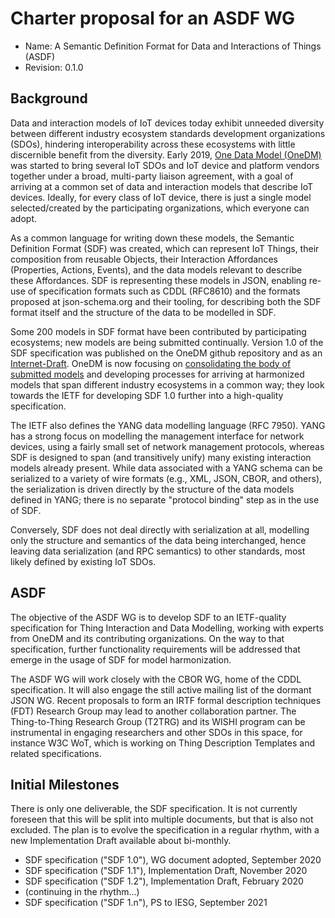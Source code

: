 # Charter proposal for an ASDF WG

- Name: A Semantic Definition Format for Data and Interactions of Things (ASDF)
- Revision: 0.1.0

## Background

  Data and interaction models of IoT devices today exhibit unneeded
  diversity between different industry ecosystem standards development
  organizations (SDOs), hindering interoperability across these
  ecosystems with little discernible benefit from the diversity.
  Early 2019, [One Data Model (OneDM)][2] was started to bring several
  IoT SDOs and IoT device and platform vendors together under a broad,
  multi-party liaison agreement, with a goal of arriving at a common
  set of data and interaction models that describe IoT
  devices. Ideally, for every class of IoT device, there is just a
  single model selected/created by the participating organizations,
  which everyone can adopt.

  As a common language for writing down these models, the Semantic
  Definition Format (SDF) was created, which can represent IoT Things,
  their composition from reusable Objects, their Interaction
  Affordances (Properties, Actions, Events), and the data models
  relevant to describe these Affordances.  SDF is representing these
  models in JSON, enabling re-use of specification formats such as
  CDDL (RFC8610) and the formats proposed at json-schema.org and their
  tooling, for describing both the SDF format itself and the structure
  of the data to be modelled in SDF.

  Some 200 models in SDF format have been contributed by participating
  ecosystems; new models are being submitted continually.  Version 1.0
  of the SDF specification was published on the OneDM github
  repository and as an [Internet-Draft][1].  OneDM is now focusing on
  [consolidating the body of submitted models][3] and developing processes
  for arriving at harmonized models that span different industry
  ecosystems in a common way; they look towards the IETF for
  developing SDF 1.0 further into a high-quality specification.

  The IETF also defines the YANG data modelling language (RFC 7950).
  YANG has a strong focus on modelling the management interface for network devices,
  using a fairly small set of network management protocols,
  whereas SDF is designed to span (and transitively unify) many existing interaction models already present.
    While data associated with a YANG schema can be serialized to a variety
   of wire formats (e.g., XML, JSON, CBOR, and others), the serialization is
   driven directly by the structure of the data models defined in YANG; there is no separate "protocol binding" step as in the use of SDF.

   Conversely, SDF does not deal directly with serialization at all,
   modelling only the structure and semantics of the data being interchanged, hence leaving data
   serialization (and RPC semantics) to other standards, most likely defined
   by existing IoT SDOs.

## ASDF

  The objective of the ASDF WG is to develop SDF to an IETF-quality
  specification for Thing Interaction and Data Modelling, working with
  experts from OneDM and its contributing organizations.  On the way
  to that specification, further functionality requirements will be
  addressed that emerge in the usage of SDF for model harmonization.

  The ASDF WG will work closely with the CBOR WG, home of the CDDL
  specification.  It will also engage the still active mailing list of
  the dormant JSON WG.  Recent proposals to form an IRTF formal
  description techniques (FDT) Research Group may lead to another
  collaboration partner.  The Thing-to-Thing Research Group (T2TRG)
  and its WISHI program can be instrumental in engaging researchers
  and other SDOs in this space, for instance W3C WoT, which is working
  on Thing Description Templates and related specifications.


[1]: https://www.ietf.org/id/draft-onedm-t2trg-sdf-00.html
[2]: https://onedm.org
[3]: https://onedm.org/faq


## Initial Milestones

There is only one deliverable, the SDF specification.
It is not currently foreseen that this will be split into multiple
documents, but that is also not excluded.
The plan is to evolve the specification in a regular rhythm, with a
new Implementation Draft available about bi-monthly.

* SDF specification ("SDF 1.0"), WG document adopted, September 2020
* SDF specification ("SDF 1.1"), Implementation Draft, November 2020
* SDF specification ("SDF 1.2"), Implementation Draft, February 2020
* (continuing in the rhythm...)
* SDF specification ("SDF 1.n"), PS to IESG, September 2021
